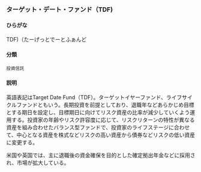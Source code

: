 <div style="display:none;">

## [あ行](securities-terms?id=あ行)
## [か行](securities-terms?id=か行)
## [さ行](securities-terms?id=さ行)
## [た行](securities-terms?id=た行)

</div>

### ターゲット・デート・ファンド（TDF)

#### ひらがな

TDF)（たーげっとでーとふぁんど

#### 分類

`投資信託`

#### 説明

英語表記はTarget Date Fund（TDF）。ターゲットイヤーファンド、ライフサイクルファンドともいう。長期投資を前提としており、退職年などあらかじめ目標とする期日を設定し、目標期日に向けてリスク資産の比率が減少していくよう運用する。投資家の年齢やリスク許容度に応じて、リスクリターンの特性が異なる資産を組み合わせたバランス型ファンドで、投資家のライフステージに合わせて、中心となる資産を株式などリスクの高い資産から債券などリスクの低い資産に変更する。
 
米国や英国では、主に退職後の資金確保を目的とした確定拠出年金などに採用され、市場が拡大している。

<div style="display:none;">

## [な行](securities-terms?id=な行)
## [は行](securities-terms?id=は行)
## [ま行](securities-terms?id=ま行)
## [や行](securities-terms?id=や行)
## [ら行](securities-terms?id=ら行)
## [わ行](securities-terms?id=わ行)
## [英数字・記号](securities-terms?id=英数字・記号)

</div>

